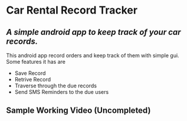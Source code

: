 # Car Rental Record Tracker
## _A simple android app to keep track of your car records._

This android app record orders and keep track of them with simple gui. Some features it has are

- Save Record
- Retrive Record
- Traverse through the due records
- Send SMS Reminders to the due users
## Sample Working Video (Uncompleted)



